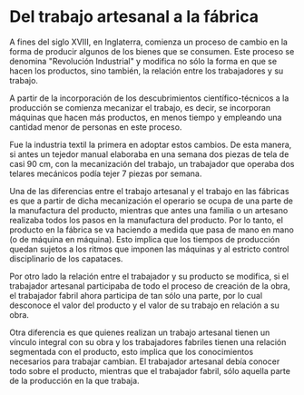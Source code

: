 # Del trabajo artesanal a la fábrica

A fines del siglo XVIII, en Inglaterra, comienza un proceso de cambio en la forma de producir algunos de los bienes que se consumen. Este proceso se denomina "Revolución Industrial" y modifica no sólo la forma en que se hacen los productos, sino también, la relación entre los trabajadores y su trabajo.

A partir de la incorporación de los descubrimientos científico-técnicos a la producción se comienza mecanizar el trabajo, es decir, se incorporan máquinas que hacen más productos, en menos tiempo y empleando una cantidad menor de personas en este proceso. 

Fue la industria textil la primera en adoptar estos cambios. De esta manera, si antes un tejedor manual elaboraba en una semana dos piezas de tela de casi 90 cm, con la mecanización del trabajo, un trabajador que operaba dos telares mecánicos podía tejer 7 piezas por semana.

Una de las diferencias entre el trabajo artesanal y el trabajo en las fábricas es que a partir de dicha mecanización el operario se ocupa de una parte de la manufactura del producto, mientras que antes una familia o un artesano realizaba todos los pasos en la manufactura del producto. Por lo tanto, el producto en la fábrica se va haciendo a medida que pasa de mano en mano (o de máquina en máquina). Esto implica que los tiempos de producción quedan sujetos a los ritmos que imponen las máquinas y al estricto control disciplinario de los capataces. 

Por otro lado la relación entre el trabajador y su producto se modifica, si el trabajador artesanal participaba de todo el proceso de creación de la obra, el trabajador fabril ahora participa de tan sólo una parte, por lo cual desconoce el valor del producto y el valor de su trabajo en relación a su obra.

Otra diferencia es que quienes realizan un trabajo artesanal tienen un vínculo integral con su obra y los trabajadores fabriles tienen una relación segmentada con el producto, esto implica que los conocimientos necesarios para trabajar cambian. El trabajador artesanal debía  conocer todo sobre el producto, mientras que el trabajador fabril, sólo aquella parte de la producción en la que trabaja.
